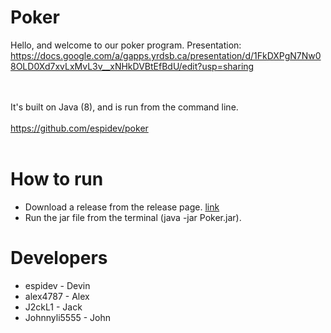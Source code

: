 # Poker
Hello, and welcome to our poker program.
Presentation: https://docs.google.com/a/gapps.yrdsb.ca/presentation/d/1FkDXPgN7Nw08OLD0Xd7xvLxMvL3v__xNHkDVBtEfBdU/edit?usp=sharing

</br></br>
It's built on Java (8), and is run from the command line.
</br></br>
https://github.com/espidev/poker
</br></br>
# How to run
* Download a release from the release page. [link](https://github.com/espidev/poker)
* Run the jar file from the terminal (java -jar Poker.jar).

# Developers
* espidev - Devin
* alex4787 - Alex 
* J2ckL1 - Jack
* Johnnyli5555 - John